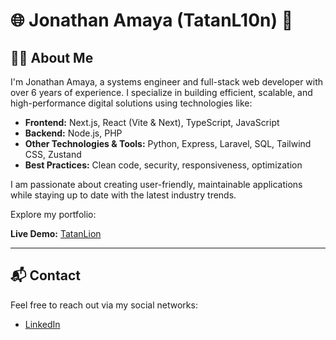 # 🌐 Jonathan Amaya (TatanL10n) 🚀

## 👨‍💻 About Me
I'm Jonathan Amaya, a systems engineer and full-stack web developer with over 6 years of experience. I specialize in building efficient, scalable, and high-performance digital solutions using technologies like:

- **Frontend:** Next.js, React (Vite & Next), TypeScript, JavaScript  
- **Backend:** Node.js, PHP
- **Other Technologies & Tools:** Python, Express, Laravel, SQL, Tailwind CSS, Zustand
- **Best Practices:** Clean code, security, responsiveness, optimization  

I am passionate about creating user-friendly, maintainable applications while staying up to date with the latest industry trends.

Explore my portfolio:

**Live Demo:** [TatanLion](https://tatanlion.netlify.app/)

---

## 📬 Contact
Feel free to reach out via my social networks:

- [LinkedIn](https://www.linkedin.com/in/jonathan-amaya-mendieta/) 
